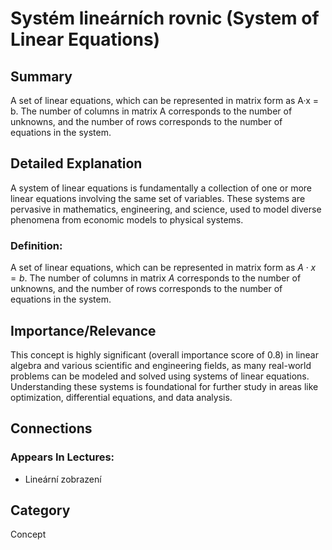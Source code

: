 # Systém lineárních rovnic (System of Linear Equations)

## Summary
A set of linear equations, which can be represented in matrix form as A·x = b. The number of columns in matrix A corresponds to the number of unknowns, and the number of rows corresponds to the number of equations in the system.

## Detailed Explanation
A system of linear equations is fundamentally a collection of one or more linear equations involving the same set of variables. These systems are pervasive in mathematics, engineering, and science, used to model diverse phenomena from economic models to physical systems.

### Definition:
A set of linear equations, which can be represented in matrix form as $A \cdot x = b$. The number of columns in matrix $A$ corresponds to the number of unknowns, and the number of rows corresponds to the number of equations in the system.

## Importance/Relevance
This concept is highly significant (overall importance score of 0.8) in linear algebra and various scientific and engineering fields, as many real-world problems can be modeled and solved using systems of linear equations. Understanding these systems is foundational for further study in areas like optimization, differential equations, and data analysis.

## Connections

### Appears In Lectures:
*   Lineární zobrazení

## Category
Concept